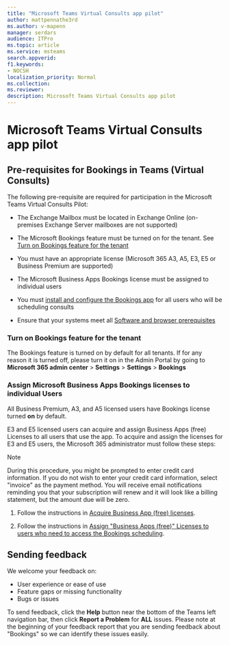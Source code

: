 ```yaml
---
title: "Microsoft Teams Virtual Consults app pilot"
author: mattpennathe3rd
ms.author: v-mapenn
manager: serdars
audience: ITPro
ms.topic: article 
ms.service: msteams 
search.appverid: 
f1.keywords:
- NOCSH
localization_priority: Normal
ms.collection: 
ms.reviewer: 
description: Microsoft Teams Virtual Consults app pilot
---
```


# Microsoft Teams Virtual Consults app pilot

## Pre-requisites for Bookings in Teams (Virtual Consults)

The following pre-requisite are required for participation in the Microsoft Teams Virtual Consults Pilot:

- The Exchange Mailbox must be located in Exchange Online (on-premises Exchange Server mailboxes are not supported)

- The Microsoft Bookings feature must be turned on for the tenant. See [Turn on Bookings feature for the tenant](Turn-on-Bookings-feature-for-the-tenant)

- You must have an appropriate license (Microsoft 365 A3, A5, E3, E5 or Business Premium are supported)

- The Microsoft Business Apps Bookings license must be assigned to individual users

- You must [install and configure the Bookings app](bookings-app-end-user.md) for all users who will be scheduling consults

- Ensure that your systems meet all [Software and browser prerequisites](hardware-requirements-for-the-teams-app.md)

### Turn on Bookings feature for the tenant

The Bookings feature is turned on by default for all tenants. If for any reason it is turned off, please turn it on in the Admin Portal by going to **Microsoft 365 admin center** \> **Settings** \> **Settings** \> **Bookings**

### Assign Microsoft Business Apps Bookings licenses to individual Users

All Business Premium, A3, and A5 licensed users have Bookings license turned **on** by default.

E3 and E5 licensed users can acquire and assign Business Apps (free) Licenses to all users that use the app. To acquire and assign the licenses for E3 and E5 users, the Microsoft 365 administrator must follow these steps:

> [!NOTE]
> During this procedure, you might be prompted to enter credit card information. If you do not wish to enter your credit card information, select "invoice" as the payment method. You will receive email notifications reminding you that your subscription will renew and it will look like a billing statement, but the amount due will be zero.

1. Follow the instructions in [Acquire Business App (free) licenses](https://support.office.com/article/get-access-to-microsoft-bookings-5382dc07-aaa5-45c9-8767-502333b214ce).

1. Follow the instructions in [Assign "Business Apps (free)" Licenses to users who need to access the Bookings scheduling](https://docs.microsoft.com/microsoft-365/admin/add-users/add-users).

## Sending feedback

We welcome your feedback on:

  - User experience or ease of use
  - Feature gaps or missing functionality
  - Bugs or issues
  
To send feedback, click the **Help** button near the bottom of the Teams left navigation bar, then click **Report a Problem** for **ALL** issues. Please note at the beginning of your feedback report that you are sending feedback about "Bookings" so we can identify these issues easily.
